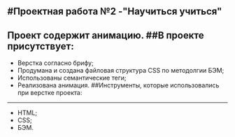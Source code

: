 #Проектная работа №2 -"Научиться учиться"
---
Проект содержит анимацию.
##В проекте присутствует:
---
* Верстка согласно брифу;
* Продумана и создана файловая структура CSS по методолгии БЭМ;
* Использованы семантические теги;
* Реализована анимация.
##Инструменты, которые использовались при верстке проекта:
---
* HTML;
* CSS;
* БЭМ.
